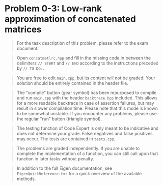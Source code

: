 # Problem 0-3: Low-rank approximation of concatenated matrices

> For the task description of this problem, please refer to the exam document.

> Open `concatmatlrc.hpp` and fill in the missing code in between the delimiters `// START` and `// END` according to the instructions preceded by `// TO DO:`.

> You are free to edit `main.cpp`, but its content will not be graded. Your solution should be entirely contained in the header file.

> The "compile" button (gear symbol) has been repurposed to compile and run `main.cpp` with the header `backtrace.hpp` included. This allows for a more readable backtrace in case of assertion failures, but may result in slower compilation time. Please note that this mode is known to be somewhat unstable. If you encounter any problems, please use the regular "run" button (triangle symbol). 

> The testing function of Code Expert is only meant to be indicative and does not determine your grade. False negatives and false positives may occur. The tests are contained in `tests.cpp`.

> The problems are graded independently. If you are unable to complete the implementation of a function, you can still call upon that function in later tasks without penalty.

> In addition to the full Eigen documentation, see `EigenQuickReference.txt` for a quick overview of the available methods.

